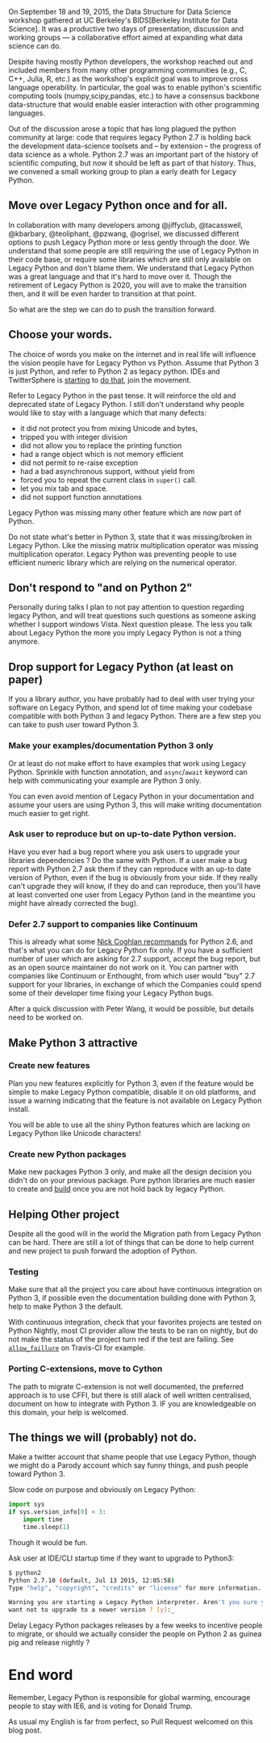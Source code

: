 <!--
.. title: Planning an Early Death for Python 2
.. slug: planning-an-early-death-for-python-2
.. date: 2015-09-24 10:00:00 UTC
.. tags: python, draft
.. category:
.. link:
.. description:
.. type: text
-->

On September 18 and 19, 2015, the Data Structure for Data Science workshop gathered at UC Berkeley's BIDS[Berkeley Institute for Data Science]. It was a productive two days of presentation, discussion and working groups — a collaborative effort aimed at expanding what data science can do.

Despite having mostly Python developers, the workshop reached out and included members from many other programming communities (e.g., C, C++, Julia, R, etc.) as the workshop's explicit goal was to improve cross language operability. In particular, the goal was to enable python's scientific computing tools (numpy,scipy,pandas, etc.) to have a consensus backbone data-structure that would enable easier interaction with other programming languages. 

Out of the discussion arose a topic that has long plagued the python community at large: code that requires legacy Python 2.7 is holding back the development data-science toolsets and – by extension – the progress of data science as a whole. Python 2.7 was an important part of the history of scientific computing, but now it should be left as part of that history. Thus, we convened a small working group to plan a early death for Legacy Python.

## Move over Legacy Python once and for all.

In collaboration with many developers among @jiffyclub, @tacasswell, @kbarbary,
@teoliphant, @pzwang, @ogrisel, we discussed different options to push Legacy
Python more or less gently through the door. We understand
that some people are still requiring the use of Legacy Python in their code
base, or require some libraries which are still only available on Legacy Python
and don't blame them.  We understand that Legacy Python was a great language
and that it's hard to move over it.  Though the retirement of Legacy Python is
2020, you will ave to make the transition then, and it will be even harder to
transition at that point.

So what are the step we can do to push the transition forward.

## Choose your words.

The choice of words you make on the internet and in real life will influence
the vision people have for Legacy Python vs Python. Assume that Python 3 is
just Python, and refer to Python 2 as legacy python.  IDEs and TwitterSphere is
[starting](https://twitter.com/astrofrog/status/646976176657932288) to [do
that](https://twitter.com/almarklein/status/645542438937980929), join the
movement.

Refer to Legacy Python in the past tense. It will reinforce the old and
deprecated state of Legacy Python. I still don't understand why people would
like to stay with a language which that many defects:

  - it did not protect you from mixing Unicode and bytes,
  - tripped you with integer division
  - did not allow you to replace the printing function
  - had a range object which is not memory efficient
  - did not permit to re-raise exception
  - had a bad asynchronous support, without yield from
  - forced you to repeat the current class in `super()` call.
  - let you mix tab and space.
  - did not support function annotations

Legacy Python was missing many other feature which are now part of Python.

Do not state what's better in Python 3, state that it was missing/broken in
Legacy Python.  Like the missing matrix multiplication operator was missing
multiplication operator. Legacy Python was preventing people to use efficient
numeric library which are relying on the numerical operator.

## Don't respond to "and on Python 2"

Personally during talks I plan to not pay attention to question regarding
legacy Python, and will treat questions such questions as someone asking whether
I support windows Vista. Next question please. The less you talk about Legacy Python
the more you imply Legacy Python  is not a thing anymore.


## Drop support for Legacy Python (at least on paper)

If you a library author, you have probably had to deal with user trying your
software on Legacy Python, and spend lot of time making your codebase
compatible with both Python 3 and legacy Python.  There are a few step you can
take to push user toward Python 3.

### Make your examples/documentation Python 3 only

Or at least do not make effort to have examples that work using Legacy Python.
Sprinkle with function annotation, and `async`/`await` keyword can help with
communicating your example are Python 3 only.

You can even avoid mention of Legacy Python in your documentation and assume
your users are using Python 3, this will make writing documentation much easier
to get right.


### Ask user to reproduce but on up-to-date Python version.

Have you ever had a bug report where you ask users to upgrade your libraries
dependencies ? Do the same with Python. If a user make a bug report with Python
2.7 ask them if they can reproduce with an up-to date version of Python, even
if the bug is obviously from your side.  If they really can't upgrade they will
know, if they do and can reproduce, then you'll have at least converted one
user from Legacy Python (and in the meantime you might have already corrected the bug).


### Defer 2.7 support to companies like Continuum

This is already what some [Nick Coghlan
recommands](http://www.curiousefficiency.org/posts/2015/04/stop-supporting-python26.html)
for Python 2.6, and that's what you can do for Legacy Python fix only. If you
have a sufficient number of user which are asking for 2.7 support, accept the
bug report, but as an open source maintainer do not work on it. You can partner
with companies like Continuum or Enthought, from which user would "buy" 2.7 support
for your libraries, in exchange of which the Companies could spend some of their
developer time fixing your Legacy Python bugs.

After a quick discussion with Peter Wang, it would be possible, but details
need to be worked on.


## Make Python 3 attractive

### Create new features

Plan you new features explicitly for Python 3, even if the feature would be
simple to make Legacy Python compatible, disable it on old platforms, and issue
a warning indicating that the feature is not available on Legacy Python
install.

You will be able to use all the shiny Python features which are lacking on Legacy Python
like Unicode characters!

### Create new Python packages

Make new packages Python 3 only, and make all the design decision you didn't do
on your previous package. Pure python libraries are much easier to create and
[build](http://flit.readthedocs.org/en/latest/)  once you are not hold back by
legacy Python.


## Helping Other project

Despite all the good will in the world the Migration path from Legacy Python
can be hard.  There are still a lot of things that can be done to help current
and new project to push forward the adoption of Python.

### Testing

Make sure that all the project you care about have continuous integration on
Python 3, if possible even the documentation building done with Python 3, help
to make Python 3 the default.

With continuous integration, check that your favorites projects are tested on
Python Nightly, most CI provider allow the tests to be ran on nightly, but do
not make the status of the project turn red if the test are failing. See
[`allow_faillure`](http://docs.travis-ci.com/user/customizing-the-build/#Rows-that-are-Allowed-to-Fail)
on Travis-CI for example.

### Porting C-extensions, move to Cython

The path to migrate C-extension is not well documented, the preferred approach
is to use CFFI, but there is still alack of well written centralised, document
on how to integrate with Python 3. IF you are knowledgeable on this domain, your help is welcomed.



## The things we will (probably) not do.

Make a twitter account that shame people that use Legacy Python, though we
might do a Parody account which say funny things, and push people toward Python 3.

Slow code on purpose and obviously on Legacy Python:

```python
import sys
if sys.version_info[0] < 3:
    import time
    time.sleep(1)
```

Though it would be fun.

Ask user at IDE/CLI startup time if they want to upgrade to Python3:

```bash
$ python2
Python 2.7.10 (default, Jul 13 2015, 12:05:58)
Type "help", "copyright", "credits" or "license" for more information.

Warning you are starting a Legacy Python interpreter. Aren't you sure you don't
want not to upgrade to a newer version ? [y]:_

```

Delay Legacy Python packages releases by a few weeks to incentive people to
migrate, or should we actually consider the people on Python 2 as guinea pig
and release nightly ?


# End word

Remember, Legacy Python is responsible for global warming, encourage people to
stay with IE6, and is voting for Donald Trump.


As usual my English is far from perfect, so Pull Request welcomed on this blog
post.



